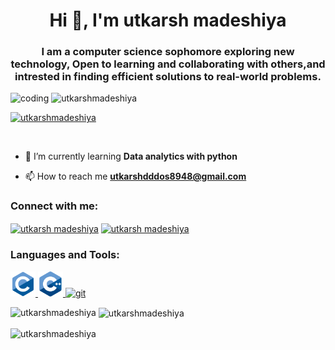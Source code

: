 <h1 align="center">Hi 👋, I'm utkarsh madeshiya</h1>
<h3 align="center">I am a computer science sophomore exploring new technology, Open to learning and collaborating with others,and intrested in finding efficient solutions to real-world problems.</h3>
<img algin="right"alt="coding"width="450"src="https://th.bing.com/th/id/OIP.hBsQKvVysYI80ItppcAPWgHaFj?pid=![image](https://user-images.githubusercontent.com/102467601/236389015-33aff45f-7959-49ed-a83a-825e3c660384.png)
>

<p align="left"> <img src="https://komarev.com/ghpvc/?username=utkarshmadeshiya&label=Profile%20views&color=0e75b6&style=flat" alt="utkarshmadeshiya" /> </p>

<p align="left"> <a href="https://github.com/ryo-ma/github-profile-trophy"><img src="https://github-profile-trophy.vercel.app/?username=utkarshmadeshiya" alt="utkarshmadeshiya" /></a> </p>

<p align="left"> <a href="https://twitter.com/" target="blank"><img src="https://img.shields.io/twitter/follow/?logo=twitter&style=for-the-badge" alt="" /></a> </p>

- 🌱 I’m currently learning **Data analytics with python**

- 📫 How to reach me **utkarshdddos8948@gmail.com**

<h3 align="left">Connect with me:</h3>
<p align="left">
<a href="https://linkedin.com/in/utkarsh madeshiya" target="blank"><img align="center" src="https://raw.githubusercontent.com/rahuldkjain/github-profile-readme-generator/master/src/images/icons/Social/linked-in-alt.svg" alt="utkarsh madeshiya" height="30" width="40" /></a>
<a href="https://instagram.com/utkarsh madeshiya" target="blank"><img align="center" src="https://raw.githubusercontent.com/rahuldkjain/github-profile-readme-generator/master/src/images/icons/Social/instagram.svg" alt="utkarsh madeshiya" height="30" width="40" /></a>
</p>

<h3 align="left">Languages and Tools:</h3>
<p align="left"> <a href="https://www.cprogramming.com/" target="_blank" rel="noreferrer"> <img src="https://raw.githubusercontent.com/devicons/devicon/master/icons/c/c-original.svg" alt="c" width="40" height="40"/> </a> <a href="https://www.w3schools.com/cpp/" target="_blank" rel="noreferrer"> <img src="https://raw.githubusercontent.com/devicons/devicon/master/icons/cplusplus/cplusplus-original.svg" alt="cplusplus" width="40" height="40"/> </a> <a href="https://git-scm.com/" target="_blank" rel="noreferrer"> <img src="https://www.vectorlogo.zone/logos/git-scm/git-scm-icon.svg" alt="git" width="40" height="40"/> </a> </p>

<p><img align="left" src="https://github-readme-stats.vercel.app/api/top-langs?username=utkarshmadeshiya&show_icons=true&locale=en&layout=compact" alt="utkarshmadeshiya" /></p>

<p>&nbsp;<img align="center" src="https://github-readme-stats.vercel.app/api?username=utkarshmadeshiya&show_icons=true&locale=en" alt="utkarshmadeshiya" /></p>

<p><img align="center" src="https://github-readme-streak-stats.herokuapp.com/?user=utkarshmadeshiya&" alt="utkarshmadeshiya" /></p>
